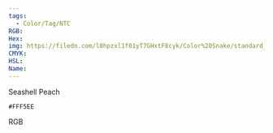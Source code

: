 ```yaml
---
tags:
  - Color/Tag/NTC
RGB:
Hex:
img: https://filedn.com/l0hpzxl1f01yT7GHxtF8cyk/Color%20Snake/standard_csv_to_svg//FFF5EE.svg
CMYK:
HSL:
Name:
---
```

Seashell Peach
```palette
#FFF5EE
```
RGB
